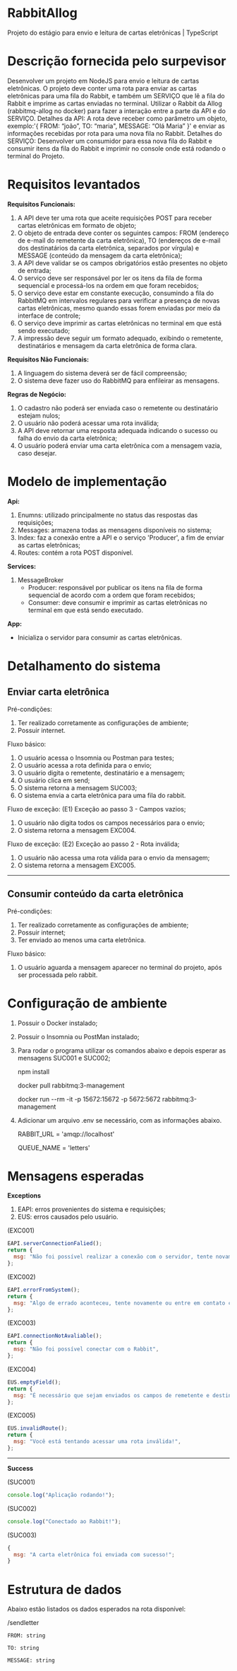# RabbitAllog

Projeto do estágio para envio e leitura de cartas eletrônicas | TypeScript

# Descrição fornecida pelo surpevisor

Desenvolver um projeto em NodeJS para envio e leitura de cartas eletrônicas. O projeto deve conter uma rota para enviar as cartas eletrônicas para uma fila do Rabbit, e também um SERVIÇO que lê a fila do Rabbit e imprime as cartas enviadas no terminal. Utilizar o Rabbit da Allog (rabbitmq-allog no docker) para fazer a interação entre a parte da API e do SERVIÇO. Detalhes da API: A rota deve receber como parâmetro um objeto, exemplo:'{ FROM: “joão”, TO: “maria", MESSAGE: “Olá Maria” }' e enviar as informações recebidas por rota para uma nova fila no Rabbit. Detalhes do SERVIÇO: Desenvolver um consumidor para essa nova fila do Rabbit e consumir itens da fila do Rabbit e imprimir no console onde está rodando o
terminal do Projeto.

# Requisitos levantados

<b>Requisitos Funcionais:</b> <br>

1. A API deve ter uma rota que aceite requisições POST para receber cartas eletrônicas em formato de objeto; <br>
2. O objeto de entrada deve conter os seguintes campos: FROM (endereço de e-mail do remetente da carta eletrônica), TO (endereços de e-mail dos destinatários da carta eletrônica, separados por vírgula) e MESSAGE (conteúdo da mensagem da carta eletrônica); <br>
3. A API deve validar se os campos obrigatórios estão presentes no objeto de entrada; <br>
4. O serviço deve ser responsável por ler os itens da fila de forma sequencial e processá-los na ordem em que foram recebidos; <br>
5. O serviço deve estar em constante execução, consumindo a fila do RabbitMQ em intervalos regulares para verificar a presença de novas cartas eletrônicas, mesmo quando essas forem enviadas por meio da interface de controle; <br>
6. O serviço deve imprimir as cartas eletrônicas no terminal em que está sendo executado; <br>
7. A impressão deve seguir um formato adequado, exibindo o remetente, destinatários e mensagem da carta eletrônica de forma clara. <br>

<b>Requisitos Não Funcionais:</b> <br>

1. A linguagem do sistema deverá ser de fácil compreensão; <br>
2. O sistema deve fazer uso do RabbitMQ para enfileirar as mensagens. <br>

<b>Regras de Negócio:</b> <br>

1. O cadastro não poderá ser enviada caso o remetente ou destinatário estejam nulos; <br>
2. O usuário não poderá acessar uma rota inválida; <br>
3. A API deve retornar uma resposta adequada indicando o sucesso ou falha do envio da carta eletrônica; <br>
4. O usuário poderá enviar uma carta eletrônica com a mensagem vazia, caso desejar. <br>

# Modelo de implementação

<b>Api:</b> <br>

1. Enumns: utilizado principalmente no status das respostas das requisições; <br>
2. Messages: armazena todas as mensagens disponíveis no sistema; <br>
3. Index: faz a conexão entre a API e o serviço 'Producer', a fim de enviar as cartas eletrônicas; <br>
4. Routes: contém a rota POST disponível. <br>

<b>Services:</b> <br>

1. MessageBroker
   - Producer: responsável por publicar os itens na fila de forma sequencial de acordo com a ordem que foram recebidos; <br>
   - Consumer: deve consumir e imprimir as cartas eletrônicas no terminal em que está sendo executado. <br>

<b>App:</b> <br>
   - Inicializa o servidor para consumir as cartas eletrônicas.

# Detalhamento do sistema

<h2><b>Enviar carta eletrônica </b> <br> </h2>

Pré-condições:

1. Ter realizado corretamente as configurações de ambiente;
2. Possuir internet.

Fluxo básico:

1. O usuário acessa o Insomnia ou Postman para testes;
2. O usuário acessa a rota definida para o envio;
3. O usuário digita o remetente, destinatário e a mensagem;
4. O usuário clica em send;
5. O sistema retorna a mensagem SUC003;
6. O sistema envia a carta eletrônica para uma fila do rabbit.

Fluxo de exceção:
(E1) Exceção ao passo 3 - Campos vazios;

1. O usuário não digita todos os campos necessários para o envio;
2. O sistema retorna a mensagem EXC004.

Fluxo de exceção:
(E2) Exceção ao passo 2 - Rota inválida;

1. O usuário não acessa uma rota válida para o envio da mensagem;
2. O sistema retorna a mensagem EXC005.

---

<h2><b>Consumir conteúdo da carta eletrônica </b> <br> </h2>

Pré-condições:

1. Ter realizado corretamente as configurações de ambiente;
2. Possuir internet;
3. Ter enviado ao menos uma carta eletrônica.

Fluxo básico:

1. O usuário aguarda a mensagem aparecer no terminal do projeto, após ser processada pelo rabbit.

# Configuração de ambiente

1. Possuir o Docker instalado;
2. Possuir o Insomnia ou PostMan instalado;
3. Para rodar o programa utilizar os comandos abaixo e depois esperar as mensagens SUC001 e SUC002;

   npm install

   docker pull rabbitmq:3-management

   docker run --rm -it -p 15672:15672 -p 5672:5672 rabbitmq:3-management

4. Adicionar um arquivo .env se necessário, com as informações abaixo.

   RABBIT_URL = 'amqp://localhost'

   QUEUE_NAME = 'letters'

# Mensagens esperadas

<b>Exceptions</b> <br>

1. EAPI: erros provenientes do sistema e requisições;
2. EUS: erros causados pelo usuário.

(EXC001)

```js
EAPI.serverConnectionFalied();
return {
  msg: "Não foi possível realizar a conexão com o servidor, tente novamente!",
};
```

(EXC002)

```js
EAPI.errorFromSystem();
return {
  msg: "Algo de errado aconteceu, tente novamente ou entre em contato com o fornecedor da aplicação!",
};
```

(EXC003)

```js
EAPI.connectionNotAvaliable();
return {
  msg: "Não foi possível conectar com o Rabbit",
};
```

(EXC004)

```js
EUS.emptyField();
return {
  msg: "É necessário que sejam enviados os campos de remetente e destinatário sejam enviados!",
};
```

(EXC005)

```js
EUS.invalidRoute();
return {
  msg: "Você está tentando acessar uma rota inválida!",
};
```

---

<b>Success</b> <br>

(SUC001)

```js
console.log("Aplicação rodando!");
```

(SUC002)

```js
console.log("Conectado ao Rabbit!");
```

(SUC003)

```js
{
  msg: "A carta eletrônica foi enviada com sucesso!";
}
```

# Estrutura de dados

Abaixo estão listados os dados esperados na rota disponível:

/sendletter

    FROM: string

    TO: string

    MESSAGE: string
